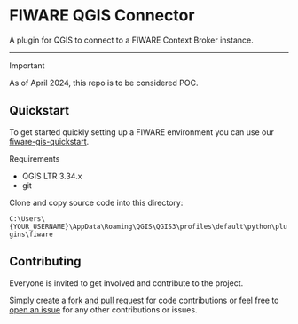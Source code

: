 # FIWARE QGIS Connector

A plugin for QGIS to connect to a FIWARE Context Broker instance. 

---

> [!IMPORTANT]  
> As of April 2024, this repo is to be considered POC. 

## Quickstart

To get started quickly setting up a FIWARE environment you can use our [fiware-gis-quickstart](https://github.com/msgis/fiware-gis-quickstart).

Requirements

  - QGIS LTR 3.34.x
  - git

Clone and copy source code into this directory:

`C:\Users\{YOUR_USERNAME}\AppData\Roaming\QGIS\QGIS3\profiles\default\python\plugins\fiware`

## Contributing

Everyone is invited to get involved and contribute to the project.

Simply create a [fork and pull request](https://docs.github.com/en/get-started/quickstart/contributing-to-projects) for code contributions or
feel free to [open an issue](https://github.com/msgis/qgis-fiware/issues) for any other contributions or issues.
